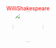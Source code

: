<style>
.prop {
  display: flex;
  flex-direction: column;
  justify-content: center;
  align-items: center;
}
.prop span{
    color: red;
}
</style>
<div class="prop">
<span>WilliShakespeare</span> 
<div>
<img src="https://avatars0.githubusercontent.com/u/22555801?s=400&u=7308765a66eaa1223acecc6fa796fa64e23e7722&v=4" style="border-radius:50%; height: 5rem;">
</div>
<div></div>
</div>